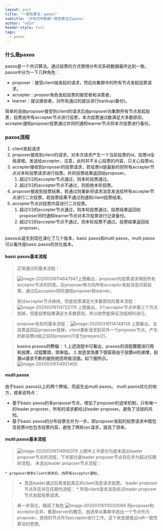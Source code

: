 ```yaml
---
layout: post
title: "一致性算法：paxos"
subtitle: '分布式中数据一致性算法之paxos'
author: "odin"
header-style: text
tags:
  - paxos
---
```


### 什么是paxos
paxos是一个共识算法。通过投票的方式使得分布式系统数据最终达到一致。
paxos中分为一下几种角色：

* proposer：接受client端发起的请求，然后向集群中的所有节点发起投票请求。
* accepter：propser角色发起投票的接受者和决策者。
* learner：提议接收者，对所有通过的提议进行bankup(备份)。

简单的说由proposer接受到client的请求后由propsoer向集群所有节点发起投票，投票由所有accepter节点进行投票，本次投票通过数满足大多数原则，accepter通知proposer投票通过并同时通知learner节点将本次投票进行备份。

### paxos流程

1. client发起请求
2. proposer接收到client的请求，对本次请求产生一个当前投票的id，投票id全局递增。发送给accepter，注意，此时并不关心投票的内容，只关心投票id。
3. accepter接收到proposer的投票请求，若投票id是最新的则所有accepter节点对本轮投票请求进行投票。并将投票结果返回给proposer。
    1. 超过1/2的accepter节点通过，则本轮投票通过。
    2. 超过1/2的accepter节点不通过，则拒绝本轮投票。
4. proposer接收到投票结果，若通过则重新将请求消息发送给所有accepter节点进行二次投票。若投票结果不通过则通知client投票结束。
5. accepter节点对投票内容进行二次投票。
    1. 超过1/2的accepter节点通过，则本轮投票通过。投票结果返回给proposer同时通知learner节点对本次投票进行记录备份。
    2. 超过1/2的accepter节点不通过，则本轮投票不通过。投票结果返回给proposer。

paxos从诞生到现在演化了几个版本，basic paxos和mutli paxos，mutli paxos可以看作是basic paxos的优化版本。

#### basic paxos基本流程
>正常通过的基本流程：
>
>![image-20200316114647947](/home/devops/.config/Typora/typora-user-images/image-20200316114647947.png)上图看出，proposer的投票请求得到所有acceptor节点的同意。后proposer再次向所有acceptor发起消息内容投票。通过后accpetor同时通知proposer和learner。

>部分accepter节点掉线，但是投票满足大多数原则的基本流程：
>![image-20200316114722179](/home/devops/.config/Typora/typora-user-images/image-20200316114722179.png)
>上图看出，3个acceptor节点中第三个节点挂掉，但是投票结果满足大多数原则，所以依然能保证流程顺利进行。

>proposer失败的基本流程：
>![image-20200316114748138](/home/devops/.config/Typora/typora-user-images/image-20200316114748138.png)
>上图看出，当投票返回后proposer挂掉，client重新请求到另外一个proposer节点，产生的新投票id由之前的prepare(1)变为prepare(2)。

>**basice praxos的弊端：**
>**1.上述流程中可看出，praxos的流程需要进行两轮投票，过程繁琐，效率低。**
>**2.发迸发场景下很容易由于投票id的递增，投票id请求不断的被拒绝而导致活锁。如下图所示。**
>![image-20200316114921400](/home/devops/.config/Typora/typora-user-images/image-20200316114921400.png)

#### mutli paxos
由于basic paxos以上的两个弊端，而诞生出mutli paxos。
mutli paxos优化的地方，或者说特点：
* 基于basic paxos的多proposer节点，增加了proposer的选举机制，只有唯一的leader proposer，所有的请求都经过leader proposer。避免了活锁的风险。
* 基于basic paxos的分布投票合并为一步。即proposer发起的投票请求中既包含投票id也包含投票内容，避免了两轮rpc请求，提高了效率。

#### mutli paxos基本流程
>![image-20200316114956379](/home/devops/.config/Typora/typora-user-images/image-20200316114956379.png)
>上图中上半部分为是未选出leader proposer节点的流程，下半部分是leader proposer节点存在并为超过任期的流程。
>未选出leader proposer节点流程：
  
    * proposer收到client请求后，向所有acceptor通知。
>  * 竞选leader通过后再发起真正的client消息请求投票。
  leader proposer节点存在并在任期内流程：
    * 所有client请求消息经过leader proposer节点发起投票请求。

>再一步简化，精简了角色
>![image-20200316115020089](/home/devops/.config/Typora/typora-user-images/image-20200316115020089.png)
>将proposer和acceptor合并，都是server的概念，由选举从集群中选出一个节点作为proposer，其他的节点作为acceptor进行工作。这个状态很接近raft一致性算法的思想。